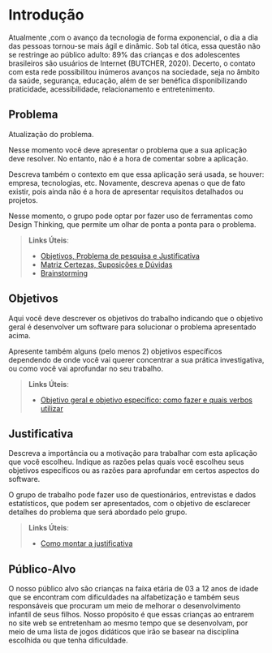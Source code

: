 # Introdução

Atualmente ,com o avanço da tecnologia de forma exponencial, o dia a dia das pessoas tornou-se mais ágil e dinâmic. Sob tal ótica, essa questão não se restringe ao público adulto: 89% das crianças e dos adolescentes brasileiros são usuários de Internet (BUTCHER, 2020). Decerto, o contato com esta rede possibilitou inúmeros avanços na sociedade, seja no âmbito da saúde, segurança, educação, além de ser benéfica disponibilizando praticidade, acessibilidade, relacionamento e entretenimento. 


## Problema 

Atualização do problema.

Nesse momento você deve apresentar o problema que a sua aplicação deve  resolver. No entanto, não é a hora de comentar sobre a aplicação.

Descreva também o contexto em que essa aplicação será usada, se  houver: empresa, tecnologias, etc. Novamente, descreva apenas o que de  fato existir, pois ainda não é a hora de apresentar requisitos  detalhados ou projetos.

Nesse momento, o grupo pode optar por fazer uso  de ferramentas como Design Thinking, que permite um olhar de ponta a ponta para o problema.

> **Links Úteis**:
> - [Objetivos, Problema de pesquisa e Justificativa](https://medium.com/@versioparole/objetivos-problema-de-pesquisa-e-justificativa-c98c8233b9c3)
> - [Matriz Certezas, Suposições e Dúvidas](https://medium.com/educa%C3%A7%C3%A3o-fora-da-caixa/matriz-certezas-suposi%C3%A7%C3%B5es-e-d%C3%BAvidas-fa2263633655)
> - [Brainstorming](https://www.euax.com.br/2018/09/brainstorming/)

## Objetivos

Aqui você deve descrever os objetivos do trabalho indicando que o objetivo geral é desenvolver um software para solucionar o problema apresentado acima. 

Apresente também alguns (pelo menos 2) objetivos específicos dependendo de onde você vai querer concentrar a sua prática investigativa, ou como você vai aprofundar no seu trabalho.
 
> **Links Úteis**:
> - [Objetivo geral e objetivo específico: como fazer e quais verbos utilizar](https://blog.mettzer.com/diferenca-entre-objetivo-geral-e-objetivo-especifico/)

## Justificativa

Descreva a importância ou a motivação para trabalhar com esta aplicação que você escolheu. Indique as razões pelas quais você escolheu seus objetivos específicos ou as razões para aprofundar em certos aspectos do software.

O grupo de trabalho pode fazer uso de questionários, entrevistas e dados estatísticos, que podem ser apresentados, com o objetivo de esclarecer detalhes do problema que será abordado pelo grupo.

> **Links Úteis**:
> - [Como montar a justificativa](https://guiadamonografia.com.br/como-montar-justificativa-do-tcc/)

## Público-Alvo

O nosso  público alvo são crianças na faixa etária de 03 a 12 anos de idade que se encontram com dificuldades na alfabetização e também seus responsáveis que procuram um meio de melhorar o desenvolvimento infantil de seus filhos. Nosso propósito é que essas crianças ao entrarem no site web se entretenham ao mesmo tempo que se desenvolvam, por meio de uma lista de jogos didáticos que irão se basear na disciplina escolhida ou que tenha dificuldade.
